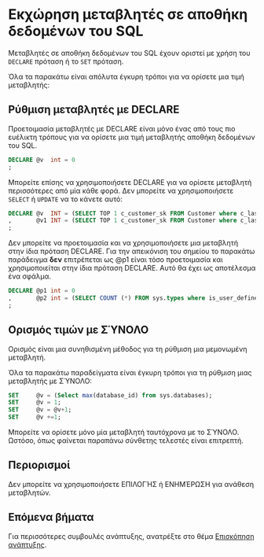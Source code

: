 <properties
   pageTitle="Εκχώρηση μεταβλητές σε αποθήκη δεδομένων του SQL | Microsoft Azure"
   description="Συμβουλές για την εκχώρηση Transact-SQL μεταβλητές σε αποθήκη δεδομένων του SQL Azure για την ανάπτυξη λύσεων."
   services="sql-data-warehouse"
   documentationCenter="NA"
   authors="jrowlandjones"
   manager="barbkess"
   editor=""/>

<tags
   ms.service="sql-data-warehouse"
   ms.devlang="NA"
   ms.topic="article"
   ms.tgt_pltfrm="NA"
   ms.workload="data-services"
   ms.date="06/14/2016"
   ms.author="jrj;barbkess;sonyama"/>

# <a name="assign-variables-in-sql-data-warehouse"></a>Εκχώρηση μεταβλητές σε αποθήκη δεδομένων του SQL
Μεταβλητές σε αποθήκη δεδομένων του SQL έχουν οριστεί με χρήση του `DECLARE` πρόταση ή το `SET` πρόταση.

Όλα τα παρακάτω είναι απόλυτα έγκυρη τρόποι για να ορίσετε μια τιμή μεταβλητής:

## <a name="setting-variables-with-declare"></a>Ρύθμιση μεταβλητές με DECLARE

Προετοιμασία μεταβλητές με DECLARE είναι μόνο ένας από τους πιο ευέλικτη τρόπους για να ορίσετε μια τιμή μεταβλητής αποθήκη δεδομένων του SQL.

```sql
DECLARE @v  int = 0
;
```

Μπορείτε επίσης να χρησιμοποιήσετε DECLARE για να ορίσετε μεταβλητή περισσότερες από μία κάθε φορά. Δεν μπορείτε να χρησιμοποιήσετε `SELECT` ή `UPDATE` να το κάνετε αυτό:

```sql
DECLARE @v  INT = (SELECT TOP 1 c_customer_sk FROM Customer where c_last_name = 'Smith')
,       @v1 INT = (SELECT TOP 1 c_customer_sk FROM Customer where c_last_name = 'Jones')
;
```

Δεν μπορείτε να προετοιμασία και να χρησιμοποιήσετε μια μεταβλητή στην ίδια πρόταση DECLARE. Για την απεικόνιση του σημείου το παρακάτω παράδειγμα **δεν** επιτρέπεται ως @p1 είναι τόσο προετοιμασία και χρησιμοποιείται στην ίδια πρόταση DECLARE. Αυτό θα έχει ως αποτέλεσμα ένα σφάλμα.

```sql
DECLARE @p1 int = 0
,       @p2 int = (SELECT COUNT (*) FROM sys.types where is_user_defined = @p1 )
;
```

## <a name="setting-values-with-set"></a>Ορισμός τιμών με ΣΎΝΟΛΟ
Ορισμός είναι μια συνηθισμένη μέθοδος για τη ρύθμιση μια μεμονωμένη μεταβλητή.

Όλα τα παρακάτω παραδείγματα είναι έγκυρη τρόποι για τη ρύθμιση μιας μεταβλητής με ΣΎΝΟΛΟ:

```sql
SET     @v = (Select max(database_id) from sys.databases);
SET     @v = 1;
SET     @v = @v+1;
SET     @v +=1;
```

Μπορείτε να ορίσετε μόνο μία μεταβλητή ταυτόχρονα με το ΣΎΝΟΛΟ. Ωστόσο, όπως φαίνεται παραπάνω σύνθετης τελεστές είναι επιτρεπτή.

## <a name="limitations"></a>Περιορισμοί
Δεν μπορείτε να χρησιμοποιήσετε ΕΠΙΛΟΓΉΣ ή ΕΝΗΜΈΡΩΣΗ για ανάθεση μεταβλητών.


## <a name="next-steps"></a>Επόμενα βήματα
Για περισσότερες συμβουλές ανάπτυξης, ανατρέξτε στο θέμα [Επισκόπηση ανάπτυξης][].

<!--Image references-->

<!--Article references-->
[Επισκόπηση ανάπτυξης]: sql-data-warehouse-overview-develop.md

<!--MSDN references-->

<!--Other Web references-->
